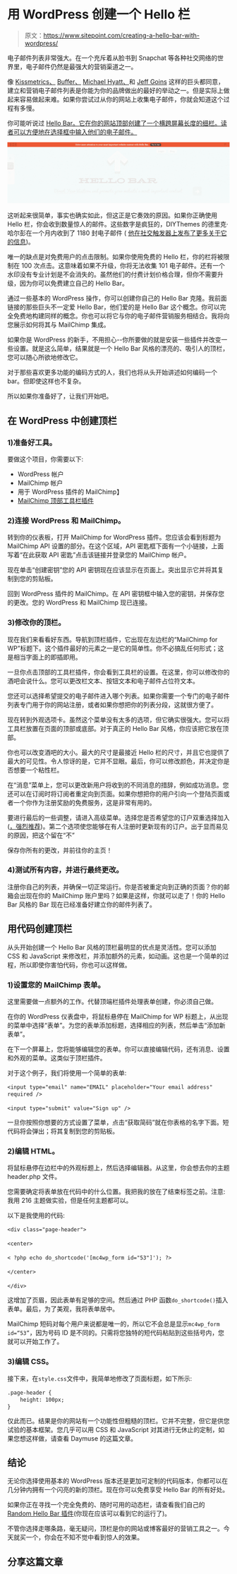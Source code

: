 # 用 WordPress 创建一个 Hello 栏

> 原文：<https://www.sitepoint.com/creating-a-hello-bar-with-wordpress/>

电子邮件列表非常强大。在一个充斥着从脸书到 Snapchat 等各种社交网络的世界里，电子邮件仍然是最强大的营销渠道之一。

像 [Kissmetrics、](https://blog.kissmetrics.com/beginners-guide-email-marketing/) [Buffer、](https://blog.bufferapp.com/email-list-building) [Michael Hyatt、](http://michaelhyatt.com/formula.html)和 [Jeff Goins](http://goinswriter.com/email-list/) 这样的巨头都同意，建立和营销电子邮件列表是你能为你的品牌做出的最好的举动之一。但是实际上做起来容易做起来难。如果你尝试过从你的网站上收集电子邮件，你就会知道这个过程有多慢。

你可能听说过 [Hello Bar。它在你的网站顶部创建了一个横跨屏幕长度的细栏。读者可以方便地在选择框中输入他们的电子邮件。](https://www.hellobar.com/)

![Hello Bar](img/1c99dccc78353a85fefebf03bf7f3c8c.png)

这听起来很简单，事实也确实如此，但这正是它奏效的原因。如果你正确使用 Hello 栏，你会收到数量惊人的邮件。这些数字是疯狂的，DIYThemes 的德里克·哈尔彭在一个月内收到了 1180 封电子邮件 ( [他在社交触发器上发布了更多关于它的信息](http://socialtriggers.com/why-hello-bar-rocks-for-lead-generation/))。

唯一的缺点是对免费用户的点击限制。如果你使用免费的 Hello 栏，你的栏将被限制在 100 次点击。这意味着如果不升级，你将无法收集 101 电子邮件。还有一个水印没有专业计划是不会消失的。虽然他们的付费计划价格合理，但你不需要升级，因为你可以免费建立自己的 Hello Bar。

通过一些基本的 WordPress 操作，你可以创建你自己的 Hello Bar 克隆。我前面链接的那些巨头不一定爱 Hello Bar，他们爱的是 Hello Bar 这个概念。你可以完全免费地构建同样的概念。你也可以将它与你的电子邮件营销服务相结合。我将向您展示如何将其与 MailChimp 集成。

如果你是 WordPress 的新手，不用担心--你所要做的就是安装一些插件并改变一些设置。就是这么简单，结果就是一个 Hello Bar 风格的漂亮的、吸引人的顶栏，您可以随心所欲地修改它。

对于那些喜欢更多功能的编码方式的人，我们也将从头开始讲述如何编码一个 bar。但即使这样也不复杂。

所以如果你准备好了，让我们开始吧。

## 在 WordPress 中创建顶栏

### 1)准备好工具。

要做这个项目，你需要以下:

*   WordPress 帐户
*   MailChimp 帐户
*   用于 WordPress 插件的 MailChimp】
*   [MailChimp 顶部工具栏插件](https://wordpress.org/plugins/mailchimp-top-bar/)

### 2)连接 WordPress 和 MailChimp。

转到你的仪表板，打开 MailChimp for WordPress 插件。您应该会看到标题为 MailChimp API 设置的部分。在这个区域，API 密匙框下面有一个小链接，上面写着“在此获取 API 密匙”点击该链接并登录您的 MailChimp 帐户。

现在单击“创建密钥”您的 API 密钥现在应该显示在页面上。突出显示它并将其复制到您的剪贴板。

回到 WordPress 插件的 MailChimp。在 API 密钥框中输入您的密钥，并保存您的更改。您的 WordPress 和 MailChimp 现已连接。

### 3)修改你的顶栏。

现在我们来看看好东西。导航到顶栏插件，它出现在左边栏的“MailChimp for WP”标题下。这个插件最好的元素之一是它的简单性。你不必搞乱任何形式；这是相当字面上的即插即用。

一旦你点击顶部的工具栏插件，你会看到工具栏的设置。在这里，你可以修改你的酒吧会说什么。您可以更改栏文本、按钮文本和电子邮件占位符文本。

您还可以选择希望提交的电子邮件进入哪个列表。如果你需要一个专门的电子邮件列表专门用于你的网站注册，或者如果你想把你的列表分段，这就很方便了。

现在转到外观选项卡。虽然这个菜单没有太多的选项，但它确实很强大。您可以将工具栏放置在页面的顶部或底部。对于真正的 Hello Bar 风格，你应该把它放在顶部。

你也可以改变酒吧的大小。最大的尺寸是最接近 Hello 栏的尺寸，并且它也提供了最大的可见性。令人惊讶的是，它并不显眼。最后，你可以修改颜色，并决定你是否想要一个粘性栏。

在“消息”菜单上，您可以更改新用户将收到的不同消息的措辞，例如成功消息。您还可以在订阅时将订阅者重定向到页面。如果你想把你的用户引向一个登陆页面或者一个你作为注册奖励的免费服务，这是非常有用的。

要进行最后的一些调整，请进入高级菜单。选择您是否希望您的订户双重选择加入([，强烈推荐](https://www.elegantthemes.com/blog/resources/the-importance-and-benefit-of-double-opt-in-email-marketing))。第二个选项使您能够在有人注册时更新现有的订户。出于显而易见的原因，把这个留在“不”

保存你所有的更改，并前往你的主页！

### 4)测试所有内容，并进行最终更改。

注册你自己的列表，并确保一切正常运行。你是否被重定向到正确的页面？你的邮箱会出现在你的 MailChimp 账户里吗？如果是这样，你就可以走了！你的 Hello Bar 风格的 Bar 现在已经准备好建立你的邮件列表了。

## 用代码创建顶栏

从头开始创建一个 Hello Bar 风格的顶栏最明显的优点是灵活性。您可以添加 CSS 和 JavaScript 来修改栏，并添加额外的元素，如动画。这也是一个简单的过程，所以即使你害怕代码，你也可以这样做。

### 1)设置您的 MailChimp 表单。

这里需要做一点额外的工作。代替顶端栏插件处理表单创建，你必须自己做。

在你的 WordPress 仪表盘中，将鼠标悬停在 MailChimp for WP 标题上，从出现的菜单中选择“表单”。为您的表单添加标题，选择相应的列表，然后单击“添加新表单”。

在下一个屏幕上，您将能够编辑您的表单。你可以直接编辑代码，还有消息、设置和外观的菜单。这类似于顶栏插件。

对于这个例子，我们将使用一个简单的表单:

```
<input type="email" name="EMAIL" placeholder="Your email address" required />

<input type="submit" value="Sign up" /> 
```

一旦你按照你想要的方式设置了菜单，点击“获取简码”就在你表格的名字下面。短代码将会弹出；将其复制到您的剪贴板。

### 2)编辑 HTML。

将鼠标悬停在边栏中的外观标题上，然后选择编辑器。从这里，你会想去你的主题 header.php 文件。

您需要确定将表单放在代码中的什么位置。我把我的放在了结束标签之前。注意:我用 216 主题做实验，但是任何主题都可以。

以下是我使用的代码:

```
<div class="page-header">

<center>

< ?php echo do_shortcode('[mc4wp_form id="53"]'); ?>

</center>

</div> 
```

这增加了页眉，因此表单有足够的空间。然后通过 PHP 函数`do_shortcode()`插入表单。最后，为了美观，我将表单居中。

MailChimp 短码对每个用户来说都是唯一的，所以它不会总是显示`mc4wp_form id=“53”`，因为号码 ID 是不同的。只需将您独特的短代码粘贴到这些括号内，您就可以开始工作了。

### 3)编辑 CSS。

接下来，在`style.css`文件中，我简单地修改了页面标题，如下所示:

```
.page-header {
    height: 100px;
} 
```

仅此而已。结果是你的网站有一个功能性但粗糙的顶栏。它并不完整，但它是供您试验的基本框架。您几乎可以用 CSS 和 JavaScript 对其进行无休止的定制，如果您想这样做，请查看 Daymuse 的这篇文章。

## 结论

无论你选择使用基本的 WordPress 版本还是更加可定制的代码版本，你都可以在几分钟内拥有一个闪亮的新的顶栏。现在你可以免费享受 Hello Bar 的所有好处。

如果你正在寻找一个完全免费的、随时可用的动态栏，请查看我们自己的 [Random Hello Bar 插件](https://www.sitepoint.com/sitepoint-random-hello-bar-wordpress-plugin/)(你现在应该可以看到它的运行了)。

不管你选择走哪条路，毫无疑问，顶栏是你的网站或博客最好的营销工具之一。今天就买一个，你会在不知不觉中看到惊人的效果。

## 分享这篇文章